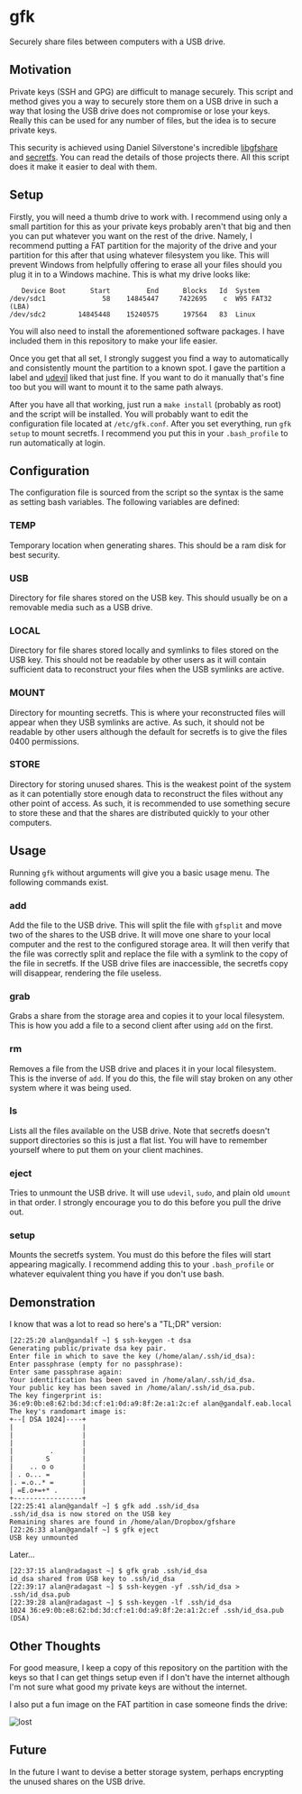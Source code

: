 # gfk

Securely share files between computers with a USB drive.

## Motivation

Private keys (SSH and GPG) are difficult to manage securely.  This script and
method gives you a way to securely store them on a USB drive in such a way that
losing the USB drive does not compromise or lose your keys.  Really this can be
used for any number of files, but the idea is to secure private keys.

This security is achieved using Daniel Silverstone's incredible [libgfshare][]
and [secretfs][].  You can read the details of those projects there.  All this
script does it make it easier to deal with them.

## Setup

Firstly, you will need a thumb drive to work with.  I recommend using only a
small partition for this as your private keys probably aren't that big and then
you can put whatever you want on the rest of the drive.  Namely, I recommend
putting a FAT partition for the majority of the drive and your partition for
this after that using whatever filesystem you like.  This will prevent Windows
from helpfully offering to erase all your files should you plug it in to a
Windows machine.  This is what my drive looks like:

       Device Boot      Start         End      Blocks   Id  System
    /dev/sdc1              58    14845447     7422695    c  W95 FAT32 (LBA)
    /dev/sdc2        14845448    15240575      197564   83  Linux

You will also need to install the aforementioned software packages.  I have
included them in this repository to make your life easier.

Once you get that all set, I strongly suggest you find a way to automatically
and consistently mount the partition to a known spot.  I gave the partition a
label and [udevil][] liked that just fine.  If you want to do it manually
that's fine too but you will want to mount it to the same path always.

After you have all that working, just run a `make install` (probably as root)
and the script will be installed.  You will probably want to edit the
configuration file located at `/etc/gfk.conf`.  After you set everything, run
`gfk setup` to mount secretfs.  I recommend you put this in your `.bash_profile`
to run automatically at login.

## Configuration

The configuration file is sourced from the script so the syntax is the same as
setting bash variables.  The following variables are defined:

### TEMP

Temporary location when generating shares.  This should be a ram disk for best
security.

### USB

Directory for file shares stored on the USB key.  This should usually be on a
removable media such as a USB drive.

### LOCAL

Directory for file shares stored locally and symlinks to files stored on the USB
key.  This should not be readable by other users as it will contain sufficient
data to reconstruct your files when the USB symlinks are active.

### MOUNT

Directory for mounting secretfs.  This is where your reconstructed files will
appear when they USB symlinks are active.  As such, it should not be readable by
other users although the default for secretfs is to give the files 0400
permissions.

### STORE

Directory for storing unused shares.  This is the weakest point of the system as
it can potentially store enough data to reconstruct the files without any other
point of access.  As such, it is recommended to use something secure to store
these and that the shares are distributed quickly to your other computers.

## Usage

Running `gfk` without arguments will give you a basic usage menu.  The following
commands exist.

### add <file>

Add the file to the USB drive.  This will split the file with `gfsplit` and move
two of the shares to the USB drive.  It will move one share to your local
computer and the rest to the configured storage area.  It will then verify that
the file was correctly split and replace the file with a symlink to the copy of
the file in secretfs.  If the USB drive files are inaccessible, the secretfs
copy will disappear, rendering the file useless.

### grab <file>

Grabs a share from the storage area and copies it to your local filesystem.
This is how you add a file to a second client after using `add` on the first.

### rm <file>

Removes a file from the USB drive and places it in your local filesystem.  This
is the inverse of `add`.  If you do this, the file will stay broken on any other
system where it was being used.

### ls

Lists all the files available on the USB drive.  Note that secretfs doesn't
support directories so this is just a flat list.  You will have to remember
yourself where to put them on your client machines.

### eject

Tries to unmount the USB drive.  It will use `udevil`, `sudo`, and plain old
`umount` in that order.  I strongly encourage you to do this before you pull the
drive out.

### setup

Mounts the secretfs system.  You must do this before the files will start
appearing magically.  I recommend adding this to your `.bash_profile` or
whatever equivalent thing you have if you don't use bash.

## Demonstration

I know that was a lot to read so here's a "TL;DR" version:

    [22:25:20 alan@gandalf ~] $ ssh-keygen -t dsa
    Generating public/private dsa key pair.
    Enter file in which to save the key (/home/alan/.ssh/id_dsa):
    Enter passphrase (empty for no passphrase):
    Enter same passphrase again:
    Your identification has been saved in /home/alan/.ssh/id_dsa.
    Your public key has been saved in /home/alan/.ssh/id_dsa.pub.
    The key fingerprint is:
    36:e9:0b:e8:62:bd:3d:cf:e1:0d:a9:8f:2e:a1:2c:ef alan@gandalf.eab.local
    The key's randomart image is:
    +--[ DSA 1024]----+
    |                 |
    |                 |
    |                 |
    |         .       |
    |        S        |
    |    .. o o       |
    | . o... =        |
    |. =.o..* =       |
    | =E.o+=+* .      |
    +-----------------+
    [22:25:41 alan@gandalf ~] $ gfk add .ssh/id_dsa
    .ssh/id_dsa is now stored on the USB key
    Remaining shares are found in /home/alan/Dropbox/gfshare
    [22:26:33 alan@gandalf ~] $ gfk eject
    USB key unmounted

Later…

    [22:37:15 alan@radagast ~] $ gfk grab .ssh/id_dsa
    id_dsa shared from USB key to .ssh/id_dsa
    [22:39:17 alan@radagast ~] $ ssh-keygen -yf .ssh/id_dsa > .ssh/id_dsa.pub
    [22:39:28 alan@radagast ~] $ ssh-keygen -lf .ssh/id_dsa
    1024 36:e9:0b:e8:62:bd:3d:cf:e1:0d:a9:8f:2e:a1:2c:ef .ssh/id_dsa.pub (DSA)

## Other Thoughts

For good measure, I keep a copy of this repository on the partition with the keys
so that I can get things setup even if I don't have the internet although I'm
not sure what good my private keys are without the internet.

I also put a fun image on the FAT partition in case someone finds the drive:

![lost](https://raw.github.com/bentglasstube/gfk/master/lost.png)

## Future

In the future I want to devise a better storage system, perhaps encrypting the
unused shares on the USB drive.

[libgfshare]: http://www.digital-scurf.org/software/libgfshare
[secretfs]: http://www.digital-scurf.org/software/secretfs
[udevil]: http://ignorantguru.github.io/udevil/
[sshfs]: https://wiki.archlinux.org/index.php/Sshfs
